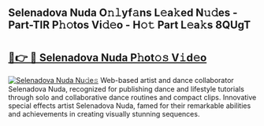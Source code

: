 ## Selenadova Nuda O𝚗𝚕yf𝚊ns L𝚎a𝚔ed N𝚞𝚍es - Part-TIR P𝚑𝚘tos Vi𝚍𝚎o - H𝚘𝚝 Part L𝚎a𝚔s 8QUgT

# <h2><a href="http://kf1tu9.oniu.top/?m=Selenadova+Nuda">🔗👉 🔴 Selenadova Nuda P𝚑ot𝚘𝚜 V𝚒d𝚎o</a></h2>

[![Selenadova Nuda Nu𝚍e𝚜](https://i.imgur.com/0qMVB7G.gif)](http://kf1tu9.oniu.top/?m=Selenadova+Nuda)
Web-based artist and dance collaborator Selenadova Nuda, recognized for publishing dance and lifestyle tutorials through solo and collaborative dance routines and compact clips. Innovative special effects artist Selenadova Nuda, famed for their remarkable abilities and achievements in creating visually stunning sequences.  
